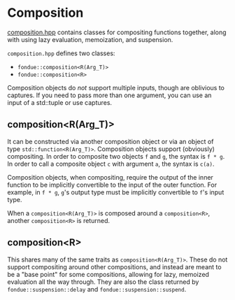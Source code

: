 # Composition

[composition.hpp](composition.hpp) contains classes for compositing functions together, along with using lazy evaluation, memoization, and suspension.

`composition.hpp` defines two classes:
 * `fondue::composition<R(Arg_T)>`
 * `fondue::composition<R>`

Composition objects do *not* support multiple inputs, though are oblivious to captures. If you need to pass more than one argument, you can use an input of a std::tuple or use captures.

## composition\<R(Arg\_T)\>

It can be constructed via another composition object or via an object of type `std::function<R(Arg_T)>`. Composition objects support (obviously) compositing. In order to composite two objects `f` and `g`, the syntax is `f * g`. In order to call a composite object `c` with argument `a`, the syntax is `c(a)`.

Composition objects, when compositing, require the output of the inner function to be implicitly convertible to the input of the outer function. For example, in `f * g`, `g`'s output type must be implicitly convertible to `f`'s input type.

When a `composition<R(Arg_T)>` is composed around a `composition<R>`, another `composition<R>` is returned.

## composition\<R\>

This shares many of the same traits as `composition<R(Arg_T)>`. These do not support compositing around other compositions, and instead are meant to be a "base point" for some compositions, allowing for lazy, memoized evaluation all the way through. They are also the class returned by `fondue::suspension::delay` and `fondue::suspension::suspend`.
